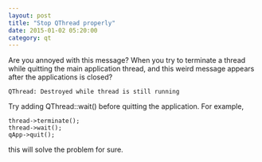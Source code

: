 ```yaml
---
layout: post
title: "Stop QThread properly"
date: 2015-01-02 05:20:00
category: qt
---
```

Are you annoyed with this message? When you try to terminate a thread while
quitting the main application thread, and this weird message appears after the
applications is closed?

  

    
    QThread: Destroyed while thread is still running

  
Try adding QThread::wait() before quitting the application. For example,

  

    
    thread->terminate();
    thread->wait();
    qApp->quit();

  
this will solve the problem for sure.


